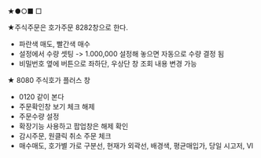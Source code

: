 ★●○■ □

★주식주문은 호가주문 8282창으로 한다.
+ 파란색 매도, 빨간색 매수
+ 설정에서 수량 셋팅 -> 1.000,000 설정해 놓으면 자동으로 수량 결정 됨
+ 비밀번호 옆에 버튼으로 좌하단, 우상단 창 조회 내용 변경 가능

★ 8080 주식호가 플러스 창 
+ 0120 같이 본다
+ 주문확인창 보기 체크 해제
+ 주문수량 설정
+ 확장기능 사용하고 팝업창은 해제 확인
+ 감시주문, 원클릭 취소 주문 체크
+ 매수매도, 호가별 가로 구분선, 현재가 외곽선, 배경색, 평균매입가, 당일 시고저, VI